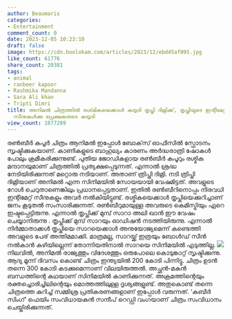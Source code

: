 ```yaml
---
author: Beaumaris
categories:
- Entertainment
comment_count: 0
date: 2023-12-05 10:23:10
draft: false
image: https://cdn.boolokam.com/articles/2023/12/ebd45af095.jpg
like_count: 61776
share_count: 20381
tags:
- animal
- ranbeer kapoor
- Rashmika Mandanna
- Sara Ali khan
- Tripti Dimri
title: അനിമൽ ചിത്രത്തിൽ രശ്‌മികയെക്കാൾ കയ്യടി തൃപ്തി ദിമ്രിക്ക്, തൃപ്തിയുടെ ഇന്റിമേറ്റ്
  സീനുകൾക്കു പ്രേക്ഷകരുടെ കയ്യടി
view_count: 1877289
---
```


രൺബീർ കപൂർ ചിത്രം ആനിമൽ ഇപ്പോൾ ബോക്‌സ് ഓഫീസിൽ സ്ഫോടനം സൃഷ്ടിക്കുകയാണ്. കാണികളുടെ ബാഹുല്യം കാരണം അർദ്ധരാത്രി ഷോകൾ പോലും ക്രമീകരിക്കുന്നുണ്ട്. പുതിയ ജോഡികളായ രൺബീർ കപൂറും രശ്മിക മന്ദാനയുമാണ് ചിത്രത്തിൽ പ്രത്യക്ഷപ്പെടുന്നത്. എന്നാൽ ശ്രദ്ധ നേടിയിരിക്കുന്നത് മറ്റൊരു നടിയാണ്. അതാണ് ത്രിപ്തി ദിമ്രി. നടി ത്രിപ്തി ദിമ്രിയാണ് അനിമൽ എന്ന സിനിമയിൽ സോയയായി വേഷമിട്ടത്. അവളുടെ റോൾ ചെറുതാണെങ്കിലും പ്രധാനപ്പെട്ടതാണ്. ഇതിൽ രൺബീറിനൊപ്പം നിരവധി ഇന്റിമേറ്റ് സീനുകളും അവർ നൽകിയിട്ടുണ്ട്. രശ്മികയെക്കാൾ തൃപ്തിയെക്കുറിച്ചാണ് ജനം കൂടുതൽ സംസാരിക്കുന്നത്. രൺബീറുമായുള്ള അവരുടെ കെമിസ്ട്രിയും ഏറെ ഇഷ്ടപ്പെട്ടിരുന്നു. എന്നാൽ തൃപ്തിക്ക് മുമ്പ് സാറാ അലി ഖാൻ ഈ വേഷം ചെയ്യാനിരുന്നു . തൃപ്തിക്ക് മുമ്പ് സാറയും ഓഡിഷൻ നടത്തിയിരുന്നു. എന്നാൽ നിർമ്മാതാക്കൾ തൃപ്തിയെ സാറയെക്കാൾ അനുയോജ്യമെന്ന് കണ്ടെത്തി അവളുടെ പേര് അന്തിമമാക്കി. മാത്രമല്ല, സാറയ്ക്ക് ഇത്രയും ബോൾഡ് സീൻ നൽകാൻ കഴിയില്ലെന്ന് തോന്നിയതിനാൽ സാറയെ സിനിമയിൽ എടുത്തില്ല. ![](https://cdn.boolokam.com/articles/2023/12/ebd45af095.jpg)നിലവിൽ, അനിമൽ രാജ്യത്തും വിദേശത്തും ഒരുപോലെ കൊടുങ്കാറ്റ് സൃഷ്ടിക്കുന്നു. ആദ്യ മൂന്ന് ദിവസം കൊണ്ട് ചിത്രം ഇന്ത്യയിൽ 200 കോടി പിന്നിട്ടു. ചിത്രം ഉടൻ തന്നെ 300 കോടി കടക്കുമെന്നാണ് വിലയിരുത്തൽ. അച്ഛൻ-മകൻ ബന്ധത്തിന്റെ കഥയാണ് സിനിമയിൽ കാണിക്കുന്നത്. അക്രമത്തിന്റെയും രക്തച്ചൊരിച്ചിലിന്റെയും മൊത്തത്തിലുള്ള ദൃശ്യങ്ങളുണ്ട്. അതുകൊണ്ട് തന്നെ ചിത്രത്തെ കുറിച്ച് സമ്മിശ്ര പ്രതികരണങ്ങളാണ് ഇപ്പോൾ വരുന്നത്. ‘കബീർ സിംഗ്’ ഫെയിം സംവിധായകൻ സന്ദീപ് റെഡ്ഡി വംഗയാണ് ചിത്രം സംവിധാനം ചെയ്തിരിക്കുന്നത്.